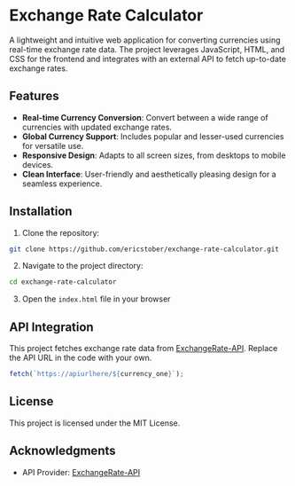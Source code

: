# Exchange Rate Calculator

A lightweight and intuitive web application for converting currencies using real-time exchange rate data. The project leverages JavaScript, HTML, and CSS for the frontend and integrates with an external API to fetch up-to-date exchange rates.

## Features

- **Real-time Currency Conversion**: Convert between a wide range of currencies with updated exchange rates.
- **Global Currency Support**: Includes popular and lesser-used currencies for versatile use.
- **Responsive Design**: Adapts to all screen sizes, from desktops to mobile devices.
- **Clean Interface**: User-friendly and aesthetically pleasing design for a seamless experience.

## Installation

1. Clone the repository:

```bash
git clone https://github.com/ericstober/exchange-rate-calculator.git
```

2. Navigate to the project directory:

```bash
cd exchange-rate-calculator
```

3. Open the `index.html` file in your browser

## API Integration

This project fetches exchange rate data from [ExchangeRate-API](https://www.exchangerate-api.com/). Replace the API URL in the code with your own.

```js
fetch(`https://apiurlhere/${currency_one}`);
```

## License

This project is licensed under the MIT License.

## Acknowledgments

- API Provider: [ExchangeRate-API](https://www.exchangerate-api.com/)
